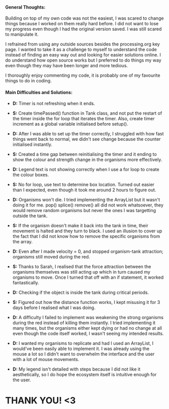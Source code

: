 #### General Thoughts:

Building on top of my own code was not the easiest, I was scared to change things because I worked on them really hard before. I did not want to lose my progress even though I had the original version saved. I was still scared to manipulate it. 

I refrained from using any outside sources besides the processing.org key page. I wanted to take it as a challenge to myself to understand the code instead of finding an easy way out and looking for easier solutions online. I do understand how open source works but I preferred to do things my way even though they may have been longer and more tedious. 

I thoroughly enjoy commenting my code, it is probably one of my favourite things to do in coding. 

#### Main Difficulties and Solutions:

- **D:** Timer is not refreshing when it ends. 
- **S:** Create timePassed() function in Tank class, and not put the restart of the timer inside the for loop that iterates the timer. Also, create timer increment as a global variable initialised before setup().

- **D:** After I was able to set up the timer correctly, I struggled with how fast things went back to normal, we didn't see change because the counter initialised instantly.
- **S:** Created a time gap between reinitialising the timer and it ending to show the colour and strength change in the organisms more effectively. 

- **D:** Legend text is not showing correctly when I use a for loop to create the colour boxes. 
- **S:** No for loop, use text to determine box location. Turned out easier than I expected, even though it took me around 2 hours to figure out. 

- **D:** Organisms won't die. I tried implementing the ArrayList but it wasn't doing it for me. pop() splice() remove() all did not work whatsoever, they would remove random organisms but never the ones I was targetting outside the tank.  
- **S:** If the organism doesn't make it back into the tank in time, their movement is halted and they turn to black. I used an illusion to cover up the fact that I did not know how to remove the specific organisms from the array. 

- **D:** Even after I made velocity = 0, and stopped organism-tank attraction; organisms still moved during the red.
- **S:** Thanks to Sarah, I realised that the force attraction between the organisms themselves was still acting up which in turn caused my organisms to move. Once I turned that off with an if statement, it worked fantastically. 

- **D:** Checking if the object is inside the tank during critical periods.
- **S:** Figured out how the distance function works, I kept misusing it for 3 days before I realised what I was doing. 

- **D:** A difficulty I failed to implement was weakening the strong organisms during the red instead of killing them instantly. I tried implementing it many times, but the organisms either kept dying or had no change at all even though the code itself worked, I wasn't seeing my intended results. 

- **D:** I wanted my organisms to replicate and had I used an ArrayList, I would've been easily able to implement it. I was already using the mouse a lot so I didn't want to overwhelm the interface and the user with a lot of mouse movements. 

- **D:** My legend isn't detailed with steps because I did not like it aesthetically, so I do hope the ecosystem itself is intuitive enough for the user. 


# THANK YOU! <3
